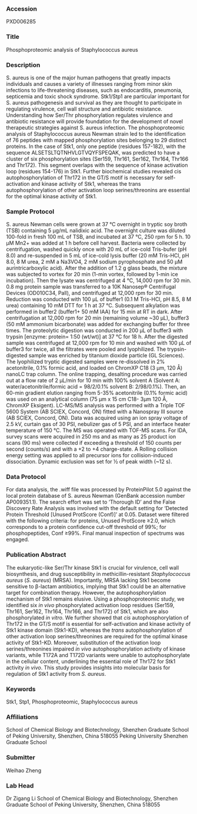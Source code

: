 ### Accession
PXD006285

### Title
Phosphoproteomic analysis of Staphylococcus aureus

### Description
S. aureus is one of the major human pathogens that greatly impacts individuals and causes a variety of illnesses ranging from minor skin infections to life-threatening diseases, such as endocarditis, pneumonia, septicemia and toxic shock syndrome. Stk1/Stp1 are particular important for S. aureus pathogenesis and survival as they are thought to participate in regulating virulence, cell wall structure and antibiotic resistance. Understanding how Ser/Thr phosphorylation regulates virulence and antibiotic resistance will provide foundation for the development of novel therapeutic strategies against S. aureus infection. The phosphoproteomic analysis of Staphylococcus aureus Newman strain led to the identification of 76 peptides with mapped phosphorylation sites belonging to 29 distinct proteins. In the case of Stk1, only one peptide (residues 157-182), with the sequence ALSETSLTQTNHVLGTVQYFSPEQAK, was predicted to have a cluster of six phosphorylation sites (Ser159, Thr161, Ser162, Thr164, Thr166 and Thr172). This segment overlaps with the sequence of kinase activation loop (residues 154-176) in Stk1. Further biochemical studies revealed cis autophosphorylation of Thr172 in the GT/S motif is necessary for self-activation and kinase activity of Stk1, whereas the trans autophosphorylation of other activation loop serines/threonins are essential for the optimal kinase activity of Stk1.

### Sample Protocol
S. aureus Newman cells were grown at 37 °C overnight in tryptic soy broth (TSB) containing 5 µg/mL nalidixic acid. The overnight culture was diluted 100-fold in fresh 100 mL of TSB, and incubated at 37 °C, 250 rpm for 5 h. 10 μM Mn2+ was added at 1 h before cell harvest. Bacteria were collected by centrifugation, washed quickly once with 20 mL of ice-cold Tris-bufer (pH 8.0) and re-suspended in 5 mL of ice-cold lysis buffer (20 mM Tris-HCl, pH 8.0, 8 M urea, 2 mM a Na3VO4, 2 mM sodium pyrophosphate and 50 μM aurintricarboxylic acid). After the addition of 1.2 g glass beads, the mixture was subjected to vortex for 20 min (1-min vortex, followed by 1-min ice incubation). Then the lysate was centrifuged at 4 °C, 14,000 rpm for 30 min. 0.8 mg protein sample was transferred to a 10K Nanosep® Centrifugal Devices (OD010C34, Pall), and centrifuged at 12,000 rpm for 30 min. Reduction was conducted with 100 μL of buffer1 (0.1 M Tris-HCl, pH 8.5, 8 M urea) containing 10 mM DTT for 1 h at 37 °C. Subsequent alkylation was performed in buffer2 (buffer1+ 50 mM IAA) for 15 min at RT in dark. After centrifugation at 12,000 rpm for 20 min (remaining volume ~30 μL), buffer3 (50 mM ammonium bicarbonate) was added for exchanging buffer for three times. The proteolytic digestion was conducted in 200 μL of buffer3 with trypsin [enzyme: protein= 1:50 (wt/wt)] at 37 °C for 18 h. After the digested sample was centrifuged at 12,000 rpm for 10 min and washed with 100 μL of buffer3 for twice, all the filtrates were pooled and lyophilized. The trypsin-digested sample was enriched by titanium dioxide particle (GL Sciences). The lyophilized tryptic digested samples were re-dissolved in 2% acetonitrile, 0.1% formic acid, and loaded on ChromXP C18 (3 μm, 120 Å) nanoLC trap column. The online trapping, desalting procedure was carried out at a flow rate of 2 μL/min for 10 min with 100% solvent A (Solvent A: water/acetonitrile/formic acid = 98/2/0.1% solvent B: 2/98/0.1%). Then, an 60-min gradient elution ranging from 5-35% acetonitrile (0.1% formic acid) was used on an analytical column (75 μm x 15 cm C18- 3μm 120 Å, ChromXP Eksigent). LC-MS/MS analysis was performed with a Triple TOF 5600 System (AB SCIEX, Concord, ON) fitted with a Nanospray III source (AB SCIEX, Concord, ON). Data was acquired using an ion spray voltage of 2.5 kV, curtain gas of 30 PSI, nebulizer gas of 5 PSI, and an interface heater temperature of 150 °C. The MS was operated with TOF-MS scans. For IDA, survey scans were acquired in 250 ms and as many as 25 product ion scans (90 ms) were collected if exceeding a threshold of 150 counts per second (counts/s) and with a +2 to +4 charge-state. A Rolling collision energy setting was applied to all precursor ions for collision-induced dissociation. Dynamic exclusion was set for ½ of peak width (~12 s).

### Data Protocol
For data analysis, the .wiff file was processed by ProteinPilot 5.0 against the local protein database of S. aureus Newman (GenBank accession number AP009351.1). The search effort was set to ‘Thorough ID’ and the False Discovery Rate Analysis was involved with the default setting for ‘Detected Protein Threshold [Unused ProtScore (Conf)]’ at 0.05. Dataset were filtered with the following criteria: for proteins, Unused ProtScore ≥2.0, which corresponds to a protein confidence cut-off threshold of 99%; for phosphopeptides, Conf ≥99%. Final manual inspection of spectrums was engaged.

### Publication Abstract
The eukaryotic-like Ser/Thr kinase Stk1 is crucial for virulence, cell wall biosynthesis, and drug susceptibility in methicillin-resistant <i>Staphylococcus aureus</i> (<i>S. aureus</i>) (MRSA). Importantly, MRSA lacking Stk1 become sensitive to &#x3b2;-lactam antibiotics, implying that Stk1 could be an alternative target for combination therapy. However, the autophosphorylation mechanism of Stk1 remains elusive. Using a phosphoproteomic study, we identified six <i>in vivo</i> phosphorylated activation loop residues (Ser159, Thr161, Ser162, Thr164, Thr166, and Thr172) of Stk1, which are also phosphorylated <i>in vitro</i>. We further showed that <i>cis</i> autophosphorylation of Thr172 in the GT/S motif is essential for self-activation and kinase activity of Stk1 kinase domain (Stk1-KD), whereas the <i>trans</i> autophosphorylation of other activation loop serines/threonines are required for the optimal kinase activity of Stk1-KD. Moreover, substitution of the activation loop serines/threonines impaired <i>in vivo</i> autophosphorylation activity of kinase variants, while T172A and T172D variants were unable to autophosphorylate in the cellular content, underlining the essential role of Thr172 for Stk1 activity <i>in vivo</i>. This study provides insights into molecular basis for regulation of Stk1 activity from <i>S. aureus</i>.

### Keywords
Stk1, Stp1, Phosphoproteomic, Staphylococcus aureus

### Affiliations
School of Chemical Biology and Biotechnology, Shenzhen Graduate School of Peking University, Shenzhen, China 518055
Peking University Shenzhen Graduate School

### Submitter
Weihao Zheng

### Lab Head
Dr Zigang Li
School of Chemical Biology and Biotechnology, Shenzhen Graduate School of Peking University, Shenzhen, China 518055



